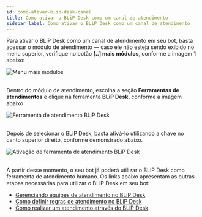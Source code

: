 ```yaml
---
id: como-ativar-blip-desk-canal
title: Como ativar o BLiP Desk como um canal de atendimento
sidebar_label: Como ativar o BLiP Desk como um canal de atendimento
---
```


Para ativar o BLiP Desk como um canal de atendimento em seu bot, basta acessar o módulo de atendimento — caso ele não esteja sendo exibido no menu superior, verifique no botão **[..] mais módulos**, conforme a imagem 1 abaixo:

![Menu mais módulos](/img/helpdesk/desk-como-ativar-blip-desk-canal-1.png)<br><br>

Dentro do módulo de atendimento, escolha a seção **Ferramentas de atendimentos** e clique na ferramenta **BLiP Desk**, conforme a imagem abaixo

![Ferramenta de atendimento BLiP Desk](/img/helpdesk/desk-como-ativar-blip-desk-canal-2.png)<br><br>

Depois de selecionar o BLiP Desk, basta ativá-lo utilizando a chave no canto superior direito, conforme demonstrado abaixo.

![Ativação de ferramenta de atendimento BLiP Desk](/img/helpdesk/desk-como-ativar-blip-desk-canal-3.png)<br><br>

A partir desse momento, o seu bot já poderá utilizar o BLiP Desk como ferramenta de atendimento humano. Os links abaixo apresentam as outras etapas necessárias para utilizar o BLiP Desk em seu bot:

* [Gerenciando equipes de atendimento no BLiP Desk](https://help.blip.ai/hc/pt-br/articles/360001197332)
* [Como definir regras de atendimento no BLiP Desk](https://help.blip.ai/hc/pt-br/articles/360001215891)
* [Como realizar um atendimento através do BLiP Desk](https://help.blip.ai/hc/pt-br/articles/360001197672)
